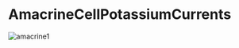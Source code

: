 # AmacrineCellPotassiumCurrents

![amacrine1](https://github.com/user-attachments/assets/112e4e5f-688b-4adb-a3ca-611b574c1806)

